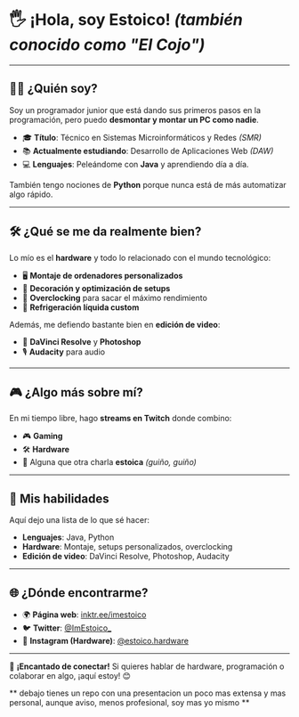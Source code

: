 # 🖐️ **¡Hola, soy Estoico!** *(también conocido como "El Cojo")*  

---

## 👨‍💻 **¿Quién soy?**  
Soy un programador junior que está dando sus primeros pasos en la programación, pero puedo **desmontar y montar un PC como nadie**.  

- 🎓 **Título**: Técnico en Sistemas Microinformáticos y Redes *(SMR)*  
- 📚 **Actualmente estudiando**: Desarrollo de Aplicaciones Web *(DAW)*  
- 💻 **Lenguajes**: Peleándome con **Java** y aprendiendo día a día.  

También tengo nociones de **Python** porque nunca está de más automatizar algo rápido.  

---

## 🛠️ **¿Qué se me da realmente bien?**  
Lo mío es el **hardware** y todo lo relacionado con el mundo tecnológico:  
- 🖥️ **Montaje de ordenadores personalizados**  
- 🌟 **Decoración y optimización de setups**  
- 🚀 **Overclocking** para sacar el máximo rendimiento  
- 🧊 **Refrigeración líquida custom**  

Además, me defiendo bastante bien en **edición de video**:  
- 🎥 **DaVinci Resolve** y **Photoshop**  
- 🎙️ **Audacity** para audio  

---

## 🎮 **¿Algo más sobre mí?**  
En mi tiempo libre, hago **streams en Twitch** donde combino:  
- 🎮 **Gaming**  
- 🛠️ **Hardware**  
- 💬 Alguna que otra charla **estoica** *(guiño, guiño)*  

---

## 🚀 **Mis habilidades**  
Aquí dejo una lista de lo que sé hacer:  
- **Lenguajes**: Java, Python  
- **Hardware**: Montaje, setups personalizados, overclocking  
- **Edición de video**: DaVinci Resolve, Photoshop, Audacity  

---

## 🌐 **¿Dónde encontrarme?**  
- 🌍 **Página web**: [inktr.ee/imestoico](https://inktr.ee/imestoico)  
- 🐦 **Twitter**: [@ImEstoico\_](https://twitter.com/ImEstoico_)  
- 📸 **Instagram (Hardware)**: [@estoico.hardware](https://instagram.com/estoico.hardware)  

---

🔧 **¡Encantado de conectar!** Si quieres hablar de hardware, programación o colaborar en algo, ¡aquí estoy! 😊 

** debajo tienes un repo con una presentacion un poco mas extensa y mas personal, aunque aviso, menos profesional, soy mas yo mismo  ** 
